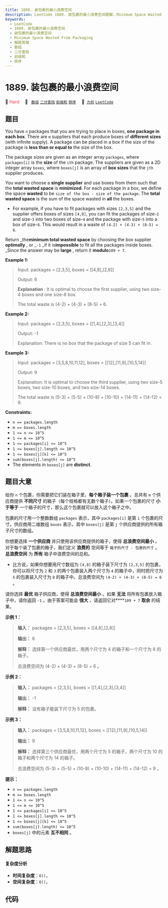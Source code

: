 ```yaml
---
title: 1889. 装包裹的最小浪费空间
description: LeetCode 1889. 装包裹的最小浪费空间题解，Minimum Space Wasted From Packaging，包含解题思路、复杂度分析以及完整的 JavaScript 代码实现。
keywords:
  - LeetCode
  - 1889. 装包裹的最小浪费空间
  - 装包裹的最小浪费空间
  - Minimum Space Wasted From Packaging
  - 解题思路
  - 数组
  - 二分查找
  - 前缀和
  - 排序
---
```


# 1889. 装包裹的最小浪费空间

🔴 <font color=#ff334b>Hard</font>&emsp; 🔖&ensp; [`数组`](/tag/array.md) [`二分查找`](/tag/binary-search.md) [`前缀和`](/tag/prefix-sum.md) [`排序`](/tag/sorting.md)&emsp; 🔗&ensp;[`力扣`](https://leetcode.cn/problems/minimum-space-wasted-from-packaging) [`LeetCode`](https://leetcode.com/problems/minimum-space-wasted-from-packaging)

## 题目

You have `n` packages that you are trying to place in boxes, **one package in
each box**. There are `m` suppliers that each produce boxes of **different
sizes** (with infinite supply). A package can be placed in a box if the size
of the package is **less than or equal to** the size of the box.

The package sizes are given as an integer array `packages`, where
`packages[i]` is the **size** of the `ith` package. The suppliers are given as
a 2D integer array `boxes`, where `boxes[j]` is an array of **box sizes** that
the `jth` supplier produces.

You want to choose a **single supplier** and use boxes from them such that the
**total wasted space** is **minimized**. For each package in a box, we define
the space **wasted** to be `size of the box - size of the package`. The
**total wasted space** is the sum of the space wasted in **all** the boxes.

  * For example, if you have to fit packages with sizes `[2,3,5]` and the supplier offers boxes of sizes `[4,8]`, you can fit the packages of size-`2` and size-`3` into two boxes of size-`4` and the package with size-`5` into a box of size-`8`. This would result in a waste of `(4-2) + (4-3) + (8-5) = 6`.

Return _the**minimum total wasted space** by choosing the box supplier
**optimally** , or _`-1` _if it is**impossible** to fit all the packages
inside boxes. _Since the answer may be **large** , return it **modulo**`109 +
7`.



**Example 1:**

> Input: packages = [2,3,5], boxes = [[4,8],[2,8]]
> 
> Output: 6
> 
> **Explanation** : It is optimal to choose the first supplier, using two size-4 boxes and one size-8 box.
> 
> The total waste is (4-2) + (4-3) + (8-5) = 6.

**Example 2:**

> Input: packages = [2,3,5], boxes = [[1,4],[2,3],[3,4]]
> 
> Output: -1
> 
> Explanation: There is no box that the package of size 5 can fit in.

**Example 3:**

> Input: packages = [3,5,8,10,11,12], boxes = [[12],[11,9],[10,5,14]]
> 
> Output: 9
> 
> Explanation: It is optimal to choose the third supplier, using two size-5 boxes, two size-10 boxes, and two size-14 boxes.
> 
> The total waste is (5-3) + (5-5) + (10-8) + (10-10) + (14-11) + (14-12) = 9.

**Constraints:**

  * `n == packages.length`
  * `m == boxes.length`
  * `1 <= n <= 10^5`
  * `1 <= m <= 10^5`
  * `1 <= packages[i] <= 10^5`
  * `1 <= boxes[j].length <= 10^5`
  * `1 <= boxes[j][k] <= 10^5`
  * `sum(boxes[j].length) <= 10^5`
  * The elements in `boxes[j]` are **distinct**.


## 题目大意

给你 `n` 个包裹，你需要把它们装在箱子里，**每个箱子装一个包裹** 。总共有 `m` 个供应商提供 **不同尺寸**
的箱子（每个规格都有无数个箱子）。如果一个包裹的尺寸 **小于等于** 一个箱子的尺寸，那么这个包裹就可以放入这个箱子之中。

包裹的尺寸用一个整数数组 `packages` 表示，其中 `packages[i]` 是第 `i` 个包裹的尺寸。供应商用二维数组 `boxes`
表示，其中 `boxes[j]` 是第 `j` 个供应商提供的所有箱子尺寸的数组。

你想要选择 **一个供应商** 并只使用该供应商提供的箱子，使得 **总浪费空间最小** 。对于每个装了包裹的箱子，我们定义 **浪费的** 空间等于
`箱子的尺寸 - 包裹的尺寸` 。**总浪费空间** 为 **所有** 箱子中浪费空间的总和。

  * 比方说，如果你想要用尺寸数组为 `[4,8]` 的箱子装下尺寸为 `[2,3,5]` 的包裹，你可以将尺寸为 `2` 和 `3` 的两个包裹装入两个尺寸为 `4` 的箱子中，同时把尺寸为 `5` 的包裹装入尺寸为 `8` 的箱子中。总浪费空间为 `(4-2) + (4-3) + (8-5) = 6` 。

请你选择 **最优** 箱子供应商，使得 **总浪费空间最小** 。如果 **无法** 将所有包裹放入箱子中，请你返回 `-1` 。由于答案可能会
**很大** ，请返回它对****`109 + 7` **取余** 的结果。

**示例 1：**

> 
> 
> 
> 
> 
> **输入：** packages = [2,3,5], boxes = [[4,8],[2,8]]
> 
> **输出：** 6
> 
> **解释：** 选择第一个供应商最优，用两个尺寸为 4 的箱子和一个尺寸为 8 的箱子。
> 
> 总浪费空间为 (4-2) + (4-3) + (8-5) = 6 。
> 
> 

**示例 2：**

> 
> 
> 
> 
> 
> **输入：** packages = [2,3,5], boxes = [[1,4],[2,3],[3,4]]
> 
> **输出：** -1
> 
> **解释：** 没有箱子能装下尺寸为 5 的包裹。
> 
> 

**示例 3：**

> 
> 
> 
> 
> 
> **输入：** packages = [3,5,8,10,11,12], boxes = [[12],[11,9],[10,5,14]]
> 
> **输出：** 9
> 
> **解释：** 选择第三个供应商最优，用两个尺寸为 5 的箱子，两个尺寸为 10 的箱子和两个尺寸为 14 的箱子。
> 
> 总浪费空间为 (5-3) + (5-5) + (10-8) + (10-10) + (14-11) + (14-12) = 9 。
> 
> 

**提示：**

  * `n == packages.length`
  * `m == boxes.length`
  * `1 <= n <= 10^5`
  * `1 <= m <= 10^5`
  * `1 <= packages[i] <= 10^5`
  * `1 <= boxes[j].length <= 10^5`
  * `1 <= boxes[j][k] <= 10^5`
  * `sum(boxes[j].length) <= 10^5`
  * `boxes[j]` 中的元素 **互不相同** 。


## 解题思路

#### 复杂度分析

- **时间复杂度**：`O()`，
- **空间复杂度**：`O()`，

## 代码

```javascript

```